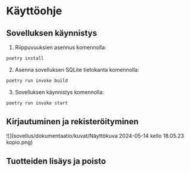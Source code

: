 # Käyttöohje



## Sovelluksen käynnistys

1. Riippuvuuksien asennus komennolla:

```bash
poetry install
```

2. Asenna sovelluksen SQLite tietokanta komennolla:

```bash
poetry run invoke build
```

3. Sovelluksen käynnistys komennolla:

```bash
poetry run invoke start
```


## Kirjautuminen ja rekisteröityminen

![](sovellus/dokumentaatio/kuvat/Näyttökuva 2024-05-14 kello 18.05.23 kopio.png)

## Tuotteiden lisäys ja poisto
